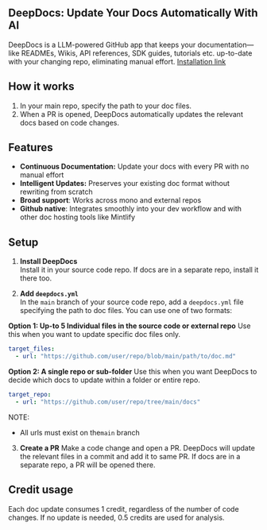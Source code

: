 ## DeepDocs: Update Your Docs Automatically With AI
<!--  -->
DeepDocs is a LLM-powered GitHub app that keeps your documentation—like READMEs, Wikis, API references, SDK guides, tutorials etc. up-to-date with your changing repo, eliminating manual effort.
[Installation link](https://github.com/marketplace/deepdocsai)

## How it works
<!--  -->
1. In your main repo, specify the path to your doc files.
2. When a PR is opened, DeepDocs automatically updates the relevant docs based on code changes.
  

## Features
<!--  -->
- **Continuous Documentation:** Update your docs with every PR with no manual effort
- **Intelligent Updates:** Preserves your existing doc format without rewriting from scratch 
- **Broad support**: Works across mono and external repos
- **Github native**: Integrates smoothly into your dev workflow and with other doc hosting tools like Mintlify


## Setup
<!--  -->
1. **Install DeepDocs**  
Install it in your source code repo. If docs are in a separate repo, install it there too.

3. **Add `deepdocs.yml`**  
In the `main` branch of your source code repo, add a `deepdocs.yml` file specifying the path to doc files. You can use one of two formats:

**Option 1: Up-to 5 Individual files in the source code or external repo**
Use this when you want to update specific doc files only.
```yaml
target_files:
  - url: "https://github.com/user/repo/blob/main/path/to/doc.md"
```


**Option 2: A single repo or sub-folder**
Use this when you want DeepDocs to decide which docs to update within a folder or entire repo.
```yaml
target_repo:
  - url: "https://github.com/user/repo/tree/main/docs"
```
NOTE: 
- All urls must exist on the`main` branch

3. **Create a PR**
Make a code change and open a PR. DeepDocs will update the relevant files in a commit and add it to same PR. If docs are in a separate repo, a PR will be opened there.


## Credit usage
<!-- -->
Each doc update consumes 1 credit, regardless of the number of code changes. If no update is needed, 0.5 credits are used for analysis.
